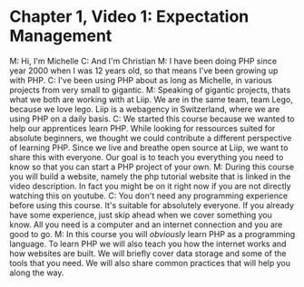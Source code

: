 # Chapter 1, Video 1: Expectation Management

M: Hi, I'm Michelle
C: And I'm Christian
M: I have been doing PHP since year 2000 when I was 12 years old, so that means I've been growing up with PHP.
C: I've been using PHP about as long as Michelle, in various projects from very small to gigantic.
M: Speaking of gigantic projects, thats what we both are working with at Liip. We are in the same team, team Lego, because we love lego. Liip is a webagency in Switzerland, where we are using PHP on a daily basis.
C: We started this course because we wanted to help our apprentices learn PHP. While looking for ressources suited for absolute beginners, we thought we could contribute a different perspective of learning PHP. Since we live and breathe open source at Liip, we want to share this with everyone. Our goal is to teach you everything you need to know so that you can start a PHP project of your own.
M: During this course you will build a website, namely the php tutorial website that is linked in the video description. In fact you might be on it right now if you are not directly watching this on youtube.
C: You don't need any programming experience before using this course. It's suitable for absolutely everyone. If you already have some experience, just skip ahead when we cover something you know. All you need is a computer and an internet connection and you are good to go.
M: In this course you will *obviously* learn PHP as a programming language. To learn PHP we will also teach you how the internet works and how websites are built. We will briefly cover data storage and some of the tools that you need. We will also share common practices that will help you along the way.
